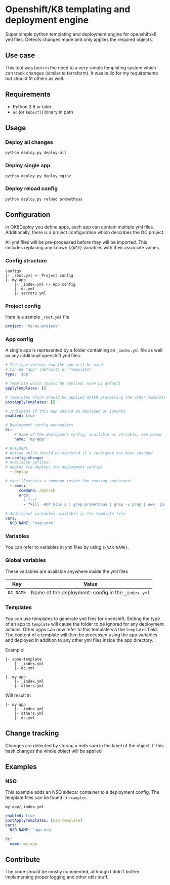 # Openshift/K8 templating and deployment engine
Super simple python templating and deployment engine for openshift/k8 yml files.
Detects changes made and only applies the required objects.

## Use case
This tool was born in the need to a very simple templating system
which can track changes (similar to terraform). It was build for my requirements but should
fit others as well.

## Requirements
- Python 3.8 or later
- `oc` (or `kubectl`) binary in path

## Usage
### Deploy all changes
```
python deploy.py deploy-all
```

### Deploy single app
```
python deploy.py deploy nginx
```

### Deploy reload config
```
python deploy.py reload prometheus
```


## Configuration
In OK8Deploy you define apps, each app can contain multiple yml files.
Additionally, there is a project configuration which describes the OC project.

All yml files will be pre-processed before they will be imported.
This includes replacing any known `${KEY}` variables with their associate values.

### Config structure
```
configs
|- _root.yml <- Project config
|- my-app
    |- _index.yml <- App config
    |- dc.yml
    |- secrets.yml
```

### Project config
Here is a sample `_root.yml` file
```yml
project: 'my-oc-project'
```
### App config
A single app is represented by a folder containing an `_index.yml` file as well as any additional openshift yml files.
```yml
# The type defines how the app will be used.
# Can be "app" (default) or "template"
type: 'app'

# Template which should be applied, none by default
applyTemplates: []

# Templates which should be applied AFTER processing the other templates and base yml files
postApplyTemplates: []

# Indicates if this app should be deployed or ignored
enabled: true 

# Deployment config parameters
dc:
    # Name of the deployment config, available as variable, see below
    name: 'my-app'

# OPTIONAL
# Action which should be executed if a configmap has been changed
on-config-change:
# Available options: 
# deploy (re-deploys the deployment config)
  - deploy

# exec (Executes a command inside the running container)
  - exec: 
      command: /bin/sh
      args: 
        - "-c"
        - "kill -HUP $(ps a | grep prometheus | grep -v grep | awk '{print $1}')"

# Additional variables available in the template file
vars:
  NSQ_NAME: 'nsq-core'
```

### Variables
You can refer to variables in yml files by using `${VAR-NAME}`.

### Global variables
These variables are available anywhere inside the yml files

| Key | Value |
| --- | --- | 
| `DC_NAME` | Name of the deployment-config in the `_index.yml` |


### Templates
You can use templates to generate yml files for openshift.
Setting the type of an app to `template` will cause the folder to be ignored for any deployment actions.
Other apps can now refer to this template via the `templates` field. The content of a template will then be
processed using the app variables and deployed in addition to any other yml files inside the app directory.

Example:
```
|- some-template
    |- _index.yml
    |- dc.yml

|- my-app
    |- _index.yml
    |- others.yml
```

Will result in
```
|- my-app
    |- _index.yml
    |- others.yml
    |- dc.yml
```

## Change tracking
Changes are detected by storing a md5 sum in the label of the object.
If this hash changes the whole object will be applied

## Examples
### NSQ
This example adds an NSQ sidecar container to a deployment config.
The template files can be found in `examples`.

`my-app/_index.yml`
```yml
enabled: true
postApplyTemplates: [nsq-template]
vars:
  NSQ_NAME: 'app-nsq'

dc:
  name: my-app
```



## Contribute
The code should be mostly commented, although I didn't bother implementing proper logging and other utils stuff.
